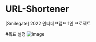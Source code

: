 # URL-Shortener

[Smilegate] 2022 윈터데브캠프 1인 프로젝트

#목표 설정
![image](https://user-images.githubusercontent.com/90817465/206130440-3f91099f-604d-4528-a284-266893c3279c.png)
